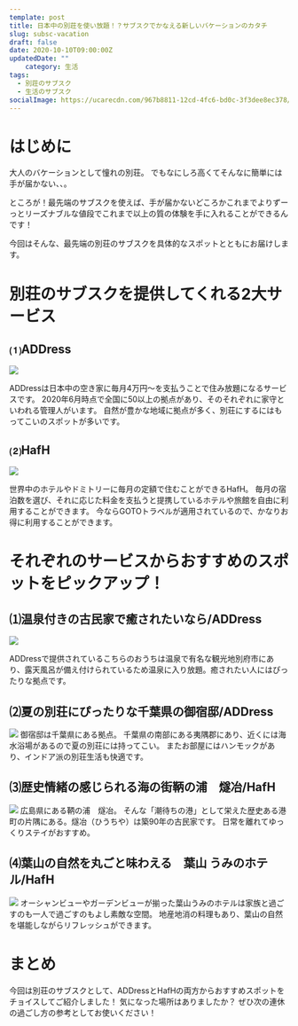 ```yaml
---
template: post
title: 日本中の別荘を使い放題！？サブスクでかなえる新しいバケーションのカタチ
slug: subsc-vacation
draft: false
date: 2020-10-10T09:00:00Z
updatedDate: ""
    category: 生活
tags:
  - 別荘のサブスク
  - 生活のサブスク
socialImage: https://ucarecdn.com/967b8811-12cd-4fc6-bd0c-3f3dee8ec378/
---
```


# はじめに
大人のバケーションとして憧れの別荘。
でもなにしろ高くてそんなに簡単には手が届かない、、。

ところが！最先端のサブスクを使えば、手が届かないどころかこれまでよりずーっとリーズナブルな値段でこれまで以上の質の体験を手に入れることができるんです！

今回はそんな、最先端の別荘のサブスクを具体的なスポットとともにお届けします。

# 別荘のサブスクを提供してくれる2大サービス

## ⑴ADDress

![](https://ucarecdn.com/831a7176-6862-4eff-9279-bd82d948450b/)

ADDressは日本中の空き家に毎月4万円～を支払うことで住み放題になるサービスです。
2020年6月時点で全国に50以上の拠点があり、そのそれぞれに家守といわれる管理人がいます。
自然が豊かな地域に拠点が多く、別荘にするにはもってこいのスポットが多いです。

## ⑵HafH

![](https://ucarecdn.com/8fae7b98-6779-4984-9350-26c6f3a6ef20/)

世界中のホテルやドミトリーに毎月の定額で住むことができるHafH。
毎月の宿泊数を選び、それに応じた料金を支払うと提携しているホテルや旅館を自由に利用することができます。
今ならGOTOトラベルが適用されているので、かなりお得に利用することができます。

# それぞれのサービスからおすすめのスポットをピックアップ！

## ⑴温泉付きの古民家で癒されたいなら/ADDress

![](https://ucarecdn.com/c26c94c7-2a09-4938-8f4b-3666f87844c2/)

ADDressで提供されているこちらのおうちは温泉で有名な観光地別府市にあり、露天風呂が備え付けられているため温泉に入り放題。癒されたい人にはぴったりな拠点です。

## ⑵夏の別荘にぴったりな千葉県の御宿邸/ADDress
![](https://ucarecdn.com/8cf274b4-5c18-4d28-88cb-d3240b8c3dbf/)
御宿邸は千葉県にある拠点。
千葉県の南部にある夷隅郡にあり、近くには海水浴場があるので夏の別荘には持ってこい。
またお部屋にはハンモックがあり、インドア派の別荘生活も快適です。

## ⑶歴史情緒の感じられる海の街鞆の浦　燧冶/HafH

![](https://ucarecdn.com/8f04259d-43cb-4d41-be73-dc2e68b3ee9e/)
広島県にある鞆の浦　燧冶。
そんな「潮待ちの港」として栄えた歴史ある港町の片隅にある。燧冶（ひうちや）は築90年の古民家です。
日常を離れてゆっくりステイがおすすめ。

## ⑷葉山の自然を丸ごと味わえる　葉山 うみのホテル/HafH

![](https://ucarecdn.com/5f3849d1-0865-40e3-8b7a-a32b418c5530/)
オーシャンビューやガーデンビューが揃った葉山うみのホテルは家族と過ごすのも一人で過ごすのもよし素敵な空間。
地産地消の料理もあり、葉山の自然を堪能しながらリフレッシュができます。


# まとめ
今回は別荘のサブスクとして、ADDressとHafHの両方からおすすめスポットをチョイスしてご紹介しました！
気になった場所はありましたか？
ぜひ次の連休の過ごし方の参考としてお使いください！
